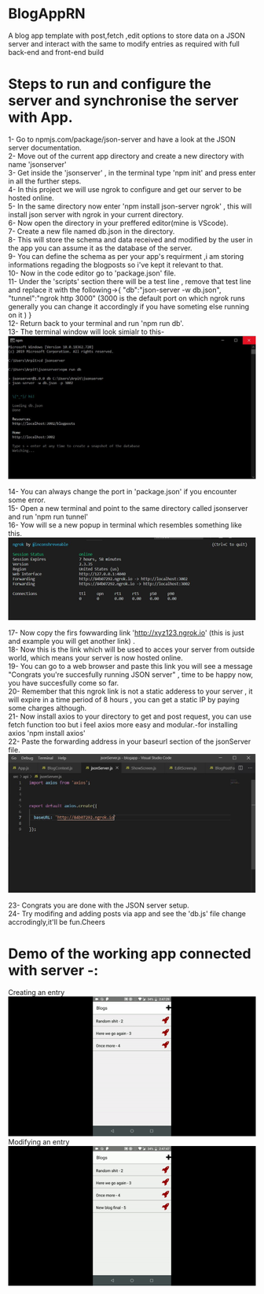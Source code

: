 # BlogAppRN
A blog app template with post,fetch ,edit options to store data on a JSON server and interact with the same to modify entries as required with full back-end and front-end build

# Steps to run and configure the server and synchronise the server with App.
1- Go to npmjs.com/package/json-server and have a look at the JSON server documentation.  
2- Move out of the current app directory and create a new directory with name 'jsonserver'  
3- Get inside the 'jsonserver' , in the terminal type 'npm init' and press enter in all the further steps.  
4- In this project we will use ngrok to configure and get our server to be hosted online.   
5- In the same directory now enter 'npm install json-server ngrok' , this will install json server with ngrok in your current directory.   
6- Now open the directory in your preffered editor(mine is VScode).    
7- Create a new file named db.json in the directory.  
8- This will store the schema and data received and modified by the user in the app you can assume it as the database of the server.  
9- You can define the schema as per your app's requirment ,i am storing informations regading the blogposts so i've kept it relevant to that.  
10- Now in the code editor go to 'package.json' file.  
11- Under the 'scripts' section there will be a test line , remove that test line and replace it with the following->{ "db":"json-server -w db.json",
"tunnel":"ngrok http 3000"     (3000 is the default port on which ngrok runs generally you can change it accordingly if you have someting                                 else running on it )
}  
12- Return back to your terminal and run 'npm run db'.  
13- The terminal window will look simialr to this-  
![](Server%20demo%20and%20visuals/server%20config.JPG)



14- You can always change the port in 'package.json' if you encounter some error.  
15- Open a new terminal and point to the same directory called jsonserver and run 'npm run tunnel'  
16- Yow will se a new popup in terminal which resembles something like this.  
![](Server%20demo%20and%20visuals/ngrokConfig.JPG)


17- Now copy the firs fowwarding link 'http://xyz123.ngrok.io' (this is just and example you will get another link) .  
18- Now this is the link which will be used to acces your server from outside world, which means your server is now hosted online.  
19- You can go to a web browser and paste this link you will see a message "Congrats you're succesfully running JSON server" , time to be happy now, you have succesfully come so far.  
20- Remember that this ngrok link is not a static adderess to your server , it will expire in a time period of 8 hours , you can get a static IP by paying some charges although.  
21- Now install axios to your directory to get and post request, you can use fetch function too but i feel axios more easy and modular.-for installing axios 'npm install axios'  
22- Paste the forwarding address in your baseurl section of the jsonServer file.  
![](Server%20demo%20and%20visuals/jsonserverconfigngrok.JPG)


23- Congrats you are done with the JSON server setup.  
24- Try modifing and adding posts via app and see the 'db.js' file change accrodingly,it'll be fun.Cheers  

# Demo of the working app connected with server -:  
Creating an entry  
![](Server%20demo%20and%20visuals/create%20entry.gif)  
Modifying an entry  
![](Server%20demo%20and%20visuals/modifyentry.gif)  

